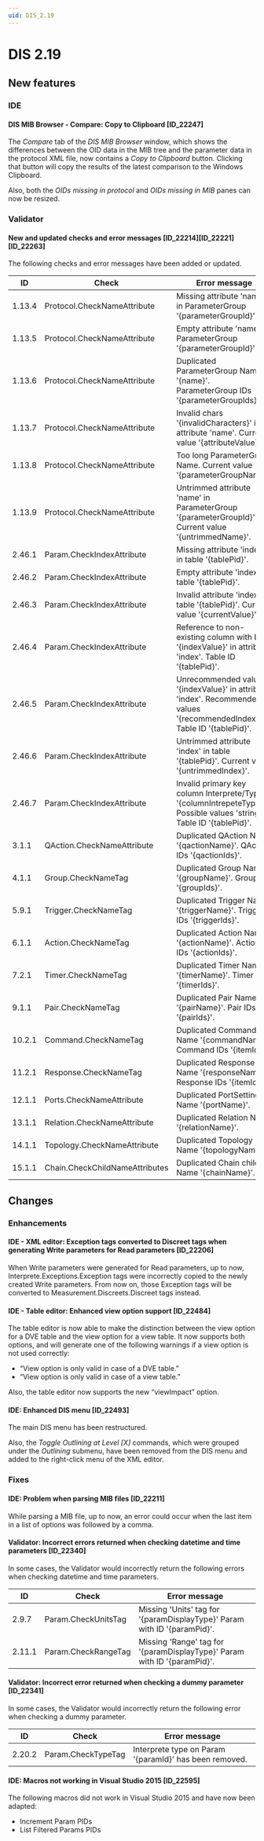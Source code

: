 ```yaml
---
uid: DIS_2.19
---
```


# DIS 2.19

## New features

### IDE

#### DIS MIB Browser - Compare: Copy to Clipboard \[ID_22247\]

The *Compare* tab of the *DIS MIB Browser* window, which shows the differences between the OID data in the MIB tree and the parameter data in the protocol XML file, now contains a *Copy to Clipboard* button. Clicking that button will copy the results of the latest comparison to the Windows Clipboard.

Also, both the *OIDs missing in protocol* and *OIDs missing in MIB* panes can now be resized.

### Validator

#### New and updated checks and error messages \[ID_22214\]\[ID_22221\]\[ID_22263\]

The following checks and error messages have been added or updated.

| ID     | Check                          | Error message                                                                                                            |
|--------|--------------------------------|--------------------------------------------------------------------------------------------------------------------------|
| 1.13.4 | Protocol.CheckNameAttribute    | Missing attribute 'name' in ParameterGroup '{parameterGroupId}'.                                                         |
| 1.13.5 | Protocol.CheckNameAttribute    | Empty attribute 'name' in ParameterGroup '{parameterGroupId}'.                                                           |
| 1.13.6 | Protocol.CheckNameAttribute    | Duplicated ParameterGroup Name '{name}'. ParameterGroup IDs '{parameterGroupIds}'.                                       |
| 1.13.7 | Protocol.CheckNameAttribute    | Invalid chars '{invalidCharacters}' in attribute 'name'. Current value '{attributeValue}'.                               |
| 1.13.8 | Protocol.CheckNameAttribute    | Too long ParameterGroup Name. Current value '{parameterGroupName}'.                                                      |
| 1.13.9 | Protocol.CheckNameAttribute    | Untrimmed attribute 'name' in ParameterGroup '{parameterGroupId}'. Current value '{untrimmedName}'.                      |
| 2.46.1 | Param.CheckIndexAttribute      | Missing attribute 'index' in table '{tablePid}'.                                                                         |
| 2.46.2 | Param.CheckIndexAttribute      | Empty attribute 'index' in table '{tablePid}'.                                                                           |
| 2.46.3 | Param.CheckIndexAttribute      | Invalid attribute 'index' in table '{tablePid}'. Current value '{currentValue}'.                                         |
| 2.46.4 | Param.CheckIndexAttribute      | Reference to non-existing column with IDX '{indexValue}' in attribute 'index'. Table ID '{tablePid}'.                    |
| 2.46.5 | Param.CheckIndexAttribute      | Unrecommended value '{indexValue}' in attribute 'index'. Recommended values '{recommendedIndex}'. Table ID '{tablePid}'. |
| 2.46.6 | Param.CheckIndexAttribute      | Untrimmed attribute 'index' in table '{tablePid}'. Current value '{untrimmedIndex}'.                                     |
| 2.46.7 | Param.CheckIndexAttribute      | Invalid primary key column Interprete/Type '{columnIntrepeteType}'. Possible values 'string'. Table ID '{tablePid}'.     |
| 3.1.1  | QAction.CheckNameAttribute     | Duplicated QAction Name '{qactionName}'. QAction IDs '{qactionIds}'.                                                     |
| 4.1.1  | Group.CheckNameTag             | Duplicated Group Name '{groupName}'. Group IDs '{groupIds}'.                                                             |
| 5.9.1  | Trigger.CheckNameTag           | Duplicated Trigger Name '{triggerName}'. Trigger IDs '{triggerIds}'.                                                     |
| 6.1.1  | Action.CheckNameTag            | Duplicated Action Name '{actionName}'. Action IDs '{actionIds}'.                                                         |
| 7.2.1  | Timer.CheckNameTag             | Duplicated Timer Name '{timerName}'. Timer IDs '{timerIds}'.                                                             |
| 9.1.1  | Pair.CheckNameTag              | Duplicated Pair Name '{pairName}'. Pair IDs '{pairIds}'.                                                                 |
| 10.2.1 | Command.CheckNameTag           | Duplicated Command Name '{commandName}'. Command IDs '{itemIds}'.                                                        |
| 11.2.1 | Response.CheckNameTag          | Duplicated Response Name '{responseName}'. Response IDs '{itemIds}'.                                                     |
| 12.1.1 | Ports.CheckNameAttribute       | Duplicated PortSettings Name '{portName}'.                                                                               |
| 13.1.1 | Relation.CheckNameAttribute    | Duplicated Relation Name '{relationName}'.                                                                               |
| 14.1.1 | Topology.CheckNameAttribute    | Duplicated Topology Name '{topologyName}'.                                                                               |
| 15.1.1 | Chain.CheckChildNameAttributes | Duplicated Chain child Name '{chainName}'.                                                                               |

## Changes

### Enhancements

#### IDE - XML editor: Exception tags converted to Discreet tags when generating Write parameters for Read parameters \[ID_22206\]

When Write parameters were generated for Read parameters, up to now, Interprete.Exceptions.Exception tags were incorrectly copied to the newly created Write parameters. From now on, those Exception tags will be converted to Measurement.Discreets.Discreet tags instead.

#### IDE - Table editor: Enhanced view option support \[ID_22484\]

The table editor is now able to make the distinction between the view option for a DVE table and the view option for a view table. It now supports both options, and will generate one of the following warnings if a view option is not used correctly:

- “View option is only valid in case of a DVE table.”
- “View option is only valid in case of a view table.”

Also, the table editor now supports the new “viewImpact” option.

#### IDE: Enhanced DIS menu \[ID_22493\]

The main DIS menu has been restructured.

Also, the *Toggle Outlining at Level \[X\]* commands, which were grouped under the *Outlining* submenu, have been removed from the DIS menu and added to the right-click menu of the XML editor.

### Fixes

#### IDE: Problem when parsing MIB files \[ID_22211\]

While parsing a MIB file, up to now, an error could occur when the last item in a list of options was followed by a comma.

#### Validator: Incorrect errors returned when checking datetime and time parameters \[ID_22340\]

In some cases, the Validator would incorrectly return the following errors when checking datetime and time parameters.

| ID     | Check               | Error message                                                            |
|--------|---------------------|--------------------------------------------------------------------------|
| 2.9.7  | Param.CheckUnitsTag | Missing 'Units' tag for '{paramDisplayType}' Param with ID '{paramPid}'. |
| 2.11.1 | Param.CheckRangeTag | Missing 'Range' tag for '{paramDisplayType}' Param with ID '{paramPid}'. |

#### Validator: Incorrect error returned when checking a dummy parameter \[ID_22341\]

In some cases, the Validator would incorrectly return the following error when checking a dummy parameter.

| ID     | Check              | Error message                                          |
|--------|--------------------|--------------------------------------------------------|
| 2.20.2 | Param.CheckTypeTag | Interprete type on Param '{paramId}' has been removed. |

#### IDE: Macros not working in Visual Studio 2015 \[ID_22595\]

The following macros did not work in Visual Studio 2015 and have now been adapted:

- Increment Param PIDs
- List Filtered Params PIDs
